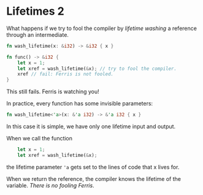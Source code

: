 # Lifetimes 2

What happens if we try to fool the compiler by
*lifetime washing* a reference through an intermediate.

```Rust
fn wash_lifetime(x: &i32) -> &i32 { x }

fn func() -> &i32 {
    let x = 1;
    let xref = wash_lifetime(&x); // try to fool the compiler.
    xref // fail: Ferris is not fooled.
}
```

This still fails. Ferris is watching you!

In practice, every function has some invisible
parameters:

```Rust
fn wash_lifetime<'a>(x: &'a i32) -> &'a i32 { x }
```

In this case it is simple, we have only one lifetime
input and output.

When we call the function

```Rust
    let x = 1;
    let xref = wash_lifetime(&x);
```

the lifetime parameter `'a` gets set to the lines
of code that x lives for.

When we return the reference, the compiler knows the
lifetime of the variable. *There is no fooling Ferris*.
